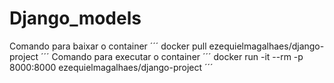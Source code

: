 # Django_models

Comando para baixar o container 
´´´
docker pull ezequielmagalhaes/django-project
´´´
Comando para executar o container 
´´´
docker run -it --rm -p 8000:8000 ezequielmagalhaes/django-project
´´´